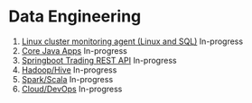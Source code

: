# Data Engineering 
1. [Linux cluster monitoring agent (Linux and SQL)](./linux_sql) In-progress
2. [Core Java Apps](./core_java) In-progress
3. [Springboot Trading REST API](./springboot) In-progress
4. [Hadoop/Hive](./hadoop) In-progress
5. [Spark/Scala](./spark) In-progress
6. [Cloud/DevOps](./cloud_devops) In-progress

